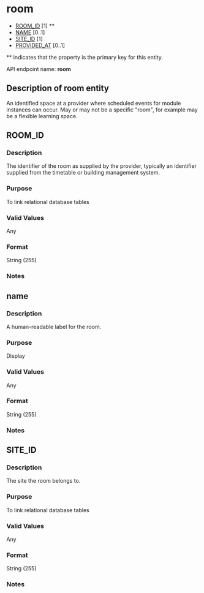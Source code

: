 # room
* [ROOM_ID](#room_id) [1] **
* [NAME](#name) [0..1]
* [SITE_ID](#site_id) [1]
* [PROVIDED_AT](https://github.com/jiscdev/analytics-udd/blob/master/udd/assessment_instance.md#provided_at) [0..1]

\** indicates that the property is the primary key for this entity.

API endpoint name: **room**

## Description of room entity
An identified space at a provider where scheduled events for module instances can occur. May or may not be a specific "room", for example may be a flexible learning space.

## ROOM_ID
### Description
The identifier of the room as supplied by the provider, typically an identifier supplied from the timetable or building management system.

### Purpose
To link relational database tables

### Valid Values
Any

### Format
String (255)

### Notes

## name
### Description
A human-readable label for the room.

### Purpose
Display

### Valid Values
Any

### Format
String (255)

### Notes

## SITE_ID
### Description
The site the room belongs to.

### Purpose
To link relational database tables

### Valid Values
Any

### Format
String (255)

### Notes

